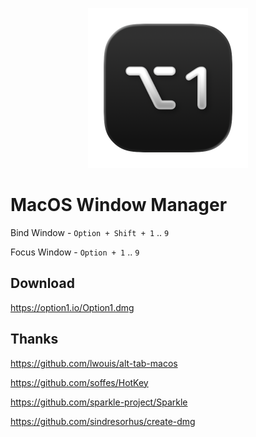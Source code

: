 <p align="center">
  <img width="256" src="https://raw.githubusercontent.com/Medvedev91/Option1/refs/heads/main/Misc/Readme/AppIcon512.png">
</p>

# MacOS Window Manager

Bind Window - `Option + Shift + 1` .. `9`

Focus Window - `Option + 1` .. `9`

## Download

https://option1.io/Option1.dmg

## Thanks

https://github.com/lwouis/alt-tab-macos

https://github.com/soffes/HotKey

https://github.com/sparkle-project/Sparkle

https://github.com/sindresorhus/create-dmg
